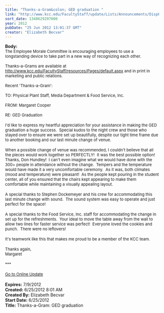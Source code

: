 ```yaml
---
title: "Thanks-a-Gram&colon; GED graduation "
link: "http://www.kcc.edu/FacultyStaff/update/Lists/Announcements/DispForm.aspx?ID=745"
sort_date: 1340629297000
year: 2012
pubDate: "25 Jun 2012 13:01:37 GMT"
creator: "Elizabeth Becvar"
---
```


<div><b>Body:</b> <div class="ExternalClass0AC2A528409446CCA5100A2917940CFF">
<div><font size="2">The Employee Morale Committee is encouraging employees to use a longstanding device to take part in a new way of recognizing each other. <br /> <br />Thanks-a-Grams are available at </font><a href="/FacultyStaff/resources/Pages/default.aspx"><font size="2">http://www.kcc.edu/FacultyStaff/resources/Pages/default.aspx</font></a><font size="2"> and in print in marketing and public relations. <br /> <br />Recent 'Thanks-a-Gram':<br /> </font></div>
<div><font size="2">TO: Physical Plant Staff, Media Department &amp; Food Service, Inc.</font></div><font size="2">
<div><br />FROM: Margaret Cooper</div>
<div> </div>
<div>RE: GED Graduation</font></div>
<div><br /><font size="2">I'd like to express my heartful appreciation for your assistance in making the GED graduation a huge success.  Special kudos to the night crew and those who stayed over to ensure we were set up beautifully, despite our tight time frame due to another booking and our last minute change of venue. </font></div>
<div><font size="2"></font> </div>
<div><font size="2">When a possible change of venue was recommended, I couldn't believe that all the pieces would work together so PERFECTLY!  It was the best possible option!  Thanks, Don Hundley!  I can't even imagine what we would have done with the 300+ people in attendance without the change.  Tempers and the temperature would have made it a very uncomfortable ceremony.  As it was, both climates (mood and temperature) were pleasant!  As the people kept pouring in the student center, all of you ensured that the chairs kept appearing to make them comfortable while maintaining a visually appealing layout.   </font></div>
<div><font size="2"></font> </div>
<div><font size="2">A special thanks to Stephen Dockemeyer and his crew for accommodating this last minute change with sound.  The sound system was easy to operate and just perfect for the space!</font></div>
<div><font size="2"></font> </div>
<div><font size="2">A special thanks to the Food Service, Inc. staff for accommodating the change in set up for the refreshments.  Your ideal to move the table away from the wall to allow two lines for faster service was perfect!  Everyone loved the cookies and punch.  There were no leftovers!</font></div>
<div><font size="2"></font> </div>
<div><font size="2">It's teamwork like this that makes me proud to be a member of the KCC team.</font></div>
<div><font size="2"></font> </div>
<div><font size="2">Thanks again,<br />Margaret</font></div>
<div><font size="2"></font> </div>
<div><font size="2">***</font></div>
<div><font size="2"></font> </div>
<div><font size="2"><a href="/FacultyStaff/update/Pages/dailyupdate.aspx">Go to Online Update</a></font><font size="2"></font></div>
<div><font size="2"></font> </div></div></div>
<div><b>Expires:</b> 7/9/2012</div>
<div><b>Created:</b> 6/25/2012 8:01 AM</div>
<div><b>Created By:</b> Elizabeth Becvar</div>
<div><b>Start Date:</b> 6/25/2012</div>
<div><b>Title:</b> Thanks-a-Gram: GED graduation </div>
